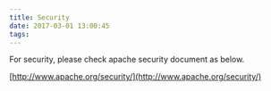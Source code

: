 ```yaml
---
title: Security
date: 2017-03-01 13:00:45
tags:
---
```


For security, please check apache security document as below.

[http://www.apache.org/security/](http://www.apache.org/security/)